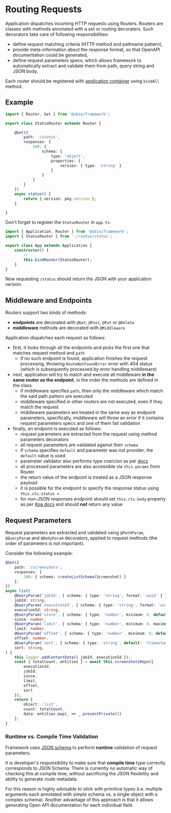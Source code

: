 # Routing Requests

Application dispatches incoming HTTP requests using Routers. Routers are classes with methods annotated with a set or routing decoraters. Such decorators take care of following responsibilities:

- define request matching criteria (HTTP method and pathname pattern),
- provide meta-information about the response format, so that OpenAPI documentation could be generated,
- define request parameters specs, which allows framework to automatically extract and validate them from path, query string and JSON body.

Each router should be registered with [application container](./application.md) using `bindAll` method.

## Example

```ts
import { Router, Get } from '@ubio/framework';

export class StatusRouter extends Router {

    @Get({
        path: '/status',
        responses: {
            200: {
                schema: {
                    type: 'object',
                    properties: {
                        version: { type: 'string' }
                    }
                }
            }
        }
    })
    async status() {
        return { version: pkg.version };
    }

}
```

Don't forget to register the `StatusRouter` in `app.ts`:

```ts
import { Application, Router } from '@ubio/framework';
import { StatusRouter } from './routes/status';

export class App extends Application {
    constructor() {
        // ...
        this.bindRouter(StatusRouter);
    }
}

```

Now requesting `/status` should return the JSON with your application version.

## Middleware and Endpoints

Routers support two kinds of methods:

- **endpoints** are decorated with `@Get`, `@Post`, `@Put` or `@Delete`
- **middleware** methods are decorated with `@Middleware`

Application dispatches each request as follows:

- first, it looks through all the endpoints and picks the first one that matches request method and `path`
    - if no such endpoint is found, application finishes the request processing, throwing `RouteNotFoundError` error with 404 status (which is subsequently processed by error handling middleware)
- next, application will try to match and execute all middleware **in the same router as the endpoint**, in the order the methods are defined in the class
    - if middleware specifies `path`, then only the middleware which match the said path pattern are executed
    - middleware specified in other routers are not executed, even if they match the request
    - middleware parameters are treated in the same way as endpoint parameters, specifically, middleware will throw an error if it contains request parameters specs and one of them fail validation
- finally, an endpoint is executed as follows:
    - request parameters are extracted from the request using method parameters decorators
    - all request parameters are validated against their `schema`
    - if `schema` specifies `default` and parameter was not provider, the `default` value is used
    - parameter validator also performs type coercion as per [docs](https://github.com/epoberezkin/ajv/blob/master/COERCION.md)
    - all processed parameters are also accessible via `this.params` from Router
    - the return value of the endpoint is treated as a JSON response payload
    - it is possible for the endpoint to specify the response status using `this.ctx.status =`
    - for non-JSON responses endpoint should set `this.ctx.body` property as per [Koa docs](https://github.com/koajs/koa/blob/master/docs/api/response.md#responsebody) and should **not** return any value

## Request Parameters

Request parameters are extracted and validated using `@PathParam`, `@QueryParam` and `@BodyParam` decorators, applied to request methods (the order of parameters is not important).

Consider the following example:

```ts
@Get({
    path: '/screenshots',
    responses: {
        200: { schema: createListSchema(Screenshot) }
    },
})
async list(
    @QueryParam('jobId', { schema: { type: 'string', format: 'uuid' } })
    jobId: string,
    @QueryParam('executionId', { schema: { type: 'string', format: 'uuid' } })
    executionId: string,
    @QueryParam('since', { schema: { type: 'number', minimum: 0, default: 0 } })
    since: number,
    @QueryParam('limit', { schema: { type: 'number', minimum: 0, maximum: 1000, default: 100 } })
    limit: number,
    @QueryParam('offset', { schema: { type: 'number', minimum: 0, default: 0 } })
    offset: number,
    @QueryParam('sort', { schema: { type: 'string', default: '+timestamp' } })
    sort: string,
) {
    this.logger.addContextData({ jobId, executionId });
    const { totalCount, entities } = await this.screenshotsRepo({
        executionId,
        jobId,
        since,
        limit,
        offset,
        sort
    });
    return {
        object: 'list',
        count: totalCount,
        data: entities.map(_ => _.presentPrivate())
    };
}
```

### Runtime vs. Compile Time Validation

Framework uses [JSON schema](https://json-schema.org/) to perform **runtime** validation of request parameters.

It is developer's responsibility to make sure that **compile time** type correctly corresponds to JSON Schema. There is currently no automatic way of checking this at compile time, without sacrificing the JSON flexibility and ability to generate route metadata.

For this reason is highly advisable to stick with primitive types (i.e. multiple arguments each annotated with simple schema vs. a single object with a complex schema). Another advantage of this approach is that it allows generating Open API documentation for each individual field.
